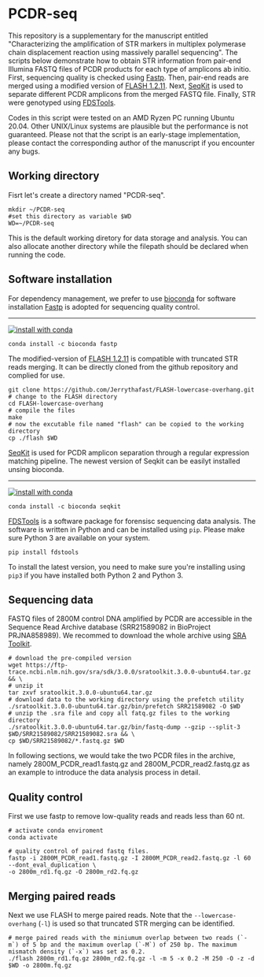 # PCDR-seq
This repository is a supplementary for the manuscript entitled "Characterizing the amplification of STR markers in multiplex polymerase chain displacement reaction using massively parallel sequencing". The scripts below demonstrate how to obtain STR information from pair-end Illumina FASTQ files of PCDR products for each type of amplicons ab initio. First, sequencing quality is checked using [Fastp](https://github.com/OpenGene/fastp). Then, pair-end reads are merged using a modified version of [FLASH 1.2.11](https://github.com/Jerrythafast/FLASH-lowercase-overhang). Next, [SeqKit](https://bioinf.shenwei.me/seqkit) is used to separate different PCDR amplicons from the merged FASTQ file. Finally, STR were genotyped using [FDSTools](https://fdstools.nl/). 

Codes in this script were tested on an AMD Ryzen PC running Ubuntu 20.04. Other UNIX/Linux systems are plausible but the performance is not guaranteed. Please not that the script is an early-stage implementation, please contact the corresponding author of the manuscript if you encounter any bugs.

## Working directory
Fisrt let's create a directory named "PCDR-seq".
```shell
mkdir ~/PCDR-seq
#set this directory as variable $WD
WD=~/PCDR-seq
```
This is the default working diretory for data storage and analysis. You can also allocate another directory while the filepath should be declared when running the code.

## Software installation
For dependency management, we prefer to use [bioconda](https://anaconda.org/bioconda) for software installation
[Fastp](https://github.com/OpenGene/fastp) is adopted for sequencing quality control.
***
[![install with conda](
https://anaconda.org/bioconda/fastp/badges/version.svg)](https://anaconda.org/bioconda/fastp)
```shell
conda install -c bioconda fastp
```

The modified-version of [FLASH 1.2.11](https://github.com/Jerrythafast/FLASH-lowercase-overhang) is compatible with truncated STR reads merging. It can be directly cloned from the github repository and complied for use.
```shell
git clone https://github.com/Jerrythafast/FLASH-lowercase-overhang.git
# change to the FLASH directory
cd FLASH-lowercase-overhang
# compile the files
make
# now the excutable file named "flash" can be copied to the working directory
cp ./flash $WD
```

[SeqKit](https://bioinf.shenwei.me/seqkit) is used for PCDR amplicon separation through a regular expression matching pipeline. The newest version of Seqkit can be easilyt installed unsing bioconda.
***
[![install with conda](
https://anaconda.org/bioconda/seqkit/badges/version.svg)](https://anaconda.org/bioconda/seqkit)
```shell
conda install -c bioconda seqkit
```

[FDSTools](https://fdstools.nl/) is a software package for forensisc sequencing data analysis. The software is written in Python and can be installed using `pip`. Please make sure Python 3 are available on your system.
```shell
pip install fdstools
```
To install the latest version, you need to make sure you're installing using `pip3` if you have installed both Python 2 and Python 3.

## Sequencing data
FASTQ files of 2800M control DNA amplified by PCDR are accessible in the Sequence Read Archive database (SRR21589082 in BioProject PRJNA858989). We recommed to download the whole archive using [SRA Toolkit](https://github.com/ncbi/sra-tools).
```shell
# download the pre-compiled version
wget https://ftp-trace.ncbi.nlm.nih.gov/sra/sdk/3.0.0/sratoolkit.3.0.0-ubuntu64.tar.gz && \
# unzip it
tar zxvf sratoolkit.3.0.0-ubuntu64.tar.gz
# download data to the working directory using the prefetch utility
./sratoolkit.3.0.0-ubuntu64.tar.gz/bin/prefetch SRR21589082 -O $WD
# unzip the .sra file and copy all fatq.gz files to the working directory
./sratoolkit.3.0.0-ubuntu64.tar.gz/bin/fastq-dump --gzip --split-3 $WD/SRR21589082/SRR21589082.sra && \
cp $WD/SRR21589082/*.fastq.gz $WD
```
In following sections, we would take the two PCDR files in the archive, namely 2800M_PCDR_read1.fastq.gz and 2800M_PCDR_read2.fastq.gz as an example to introduce the data analysis process in detail.

## Quality control
First we use fastp to remove low-quality reads and reads less than 60 nt.
```
# activate conda enviroment
conda activate

# quality control of paired fastq files.
fastp -i 2800M_PCDR_read1.fastq.gz -I 2800M_PCDR_read2.fastq.gz -l 60 --dont_eval_duplication \
-o 2800m_rd1.fq.gz -O 2800m_rd2.fq.gz
```

## Merging paired reads
Next we use FLASH to merge paired reads. Note that the `--lowercase-overhang` (`-l`) is used so that truncated STR merging can be identified.
```
# merge paired reads with the miniumum overlap between two reads (`-m`) of 5 bp and the maximum overlap (`-M`) of 250 bp. The maximum mismatch density (`-x`) was set as 0.2.
./flash 2800m_rd1.fq.gz 2800m_rd2.fq.gz -l -m 5 -x 0.2 -M 250 -O -z -d $WD -o 2800m.fq.gz
```
